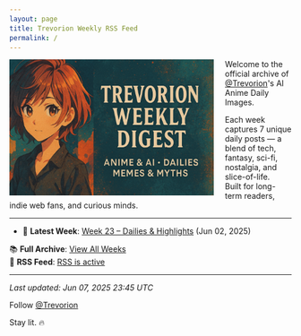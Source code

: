 ```yaml
---
layout: page
title: Trevorion Weekly RSS Feed
permalink: /
---
```

<img src="/assets/Banner.png" alt="Trevorion Weekly Digest Banner" style="width: 365px; height: auto; float: left; margin-right: 20px;" />

Welcome to the official archive of [@Trevorion](https://x.com/Trevorion)'s AI Anime Daily Images.

Each week captures 7 unique daily posts — a blend of tech, fantasy, sci-fi, nostalgia, and slice-of-life.  
Built for long-term readers, indie web fans, and curious minds.

---


- 📅 **Latest Week**: [Week 23 – Dailies & Highlights](/2025/06/02/week-23.html) (Jun 02, 2025)

📚 **Full Archive**: [View All Weeks](/archive/)  
📰 **RSS Feed**: [RSS is active](/feed.xml)

---



_Last updated: Jun 07, 2025 23:45 UTC_


Follow [@Trevorion](https://x.com/Trevorion)  

Stay lit. 🔥

